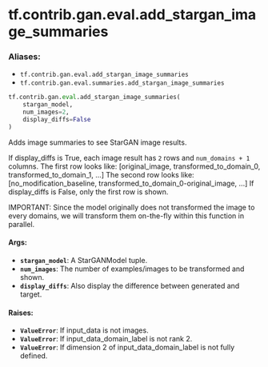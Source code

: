 <div itemscope itemtype="http://developers.google.com/ReferenceObject">
<meta itemprop="name" content="tf.contrib.gan.eval.add_stargan_image_summaries" />
<meta itemprop="path" content="Stable" />
</div>

# tf.contrib.gan.eval.add_stargan_image_summaries

### Aliases:

* `tf.contrib.gan.eval.add_stargan_image_summaries`
* `tf.contrib.gan.eval.summaries.add_stargan_image_summaries`

``` python
tf.contrib.gan.eval.add_stargan_image_summaries(
    stargan_model,
    num_images=2,
    display_diffs=False
)
```

Adds image summaries to see StarGAN image results.

If display_diffs is True, each image result has `2` rows and `num_domains + 1`
columns.
The first row looks like:
  [original_image, transformed_to_domain_0, transformed_to_domain_1, ...]
The second row looks like:
  [no_modification_baseline, transformed_to_domain_0-original_image, ...]
If display_diffs is False, only the first row is shown.

IMPORTANT:
  Since the model originally does not transformed the image to every domains,
  we will transform them on-the-fly within this function in parallel.

#### Args:

* <b>`stargan_model`</b>: A StarGANModel tuple.
* <b>`num_images`</b>: The number of examples/images to be transformed and shown.
* <b>`display_diffs`</b>: Also display the difference between generated and target.


#### Raises:

* <b>`ValueError`</b>: If input_data is not images.
* <b>`ValueError`</b>: If input_data_domain_label is not rank 2.
* <b>`ValueError`</b>: If dimension 2 of input_data_domain_label is not fully defined.
